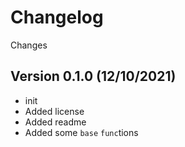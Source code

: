 # Changelog

Changes

## Version 0.1.0 (12/10/2021)

- init
- Added license
- Added readme
- Added some `base` `func`tions
